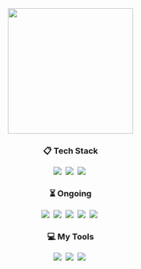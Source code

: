 <div align="center">
  <a href="#">
  <img height=250 align="center" src="https://capsule-render.vercel.app/api?type=waving&&color=gradient&height=240&animation=fadeIn&section=footer&fontColor=ffffe4&text=Decoy%20the%20World!!&stroke=000000&strokeWidth=2&fontAlign=64&fontSize=64" />
  </a>

<h3 align="center">📋 Tech Stack</h3>
<img src="https://img.shields.io/badge/java-%23ED8B00.svg?style=for-the-badge&logo=openjdk&logoColor=white" />&nbsp
<img src="https://img.shields.io/badge/python-3670A0?style=for-the-badge&logo=python&logoColor=ffdd54" />&nbsp
<img src="https://img.shields.io/badge/Solidity-%23363636.svg?style=for-the-badge&logo=solidity&logoColor=white" />&nbsp

<br>

<h3 align="center">⏳ Ongoing</h3>
<img src="https://img.shields.io/badge/react-%2320232a.svg?style=for-the-badge&logo=react&logoColor=%2361DAFB" />&nbsp
<img src="https://img.shields.io/badge/spring-%236DB33F.svg?style=for-the-badge&logo=spring&logoColor=white" />&nbsp
<img src="https://img.shields.io/badge/docker-%230db7ed.svg?style=for-the-badge&logo=docker&logoColor=white" />&nbsp
<img src="https://img.shields.io/badge/rust-%23000000.svg?style=for-the-badge&logo=rust&logoColor=white" />&nbsp
<img src="https://img.shields.io/badge/go-%2300ADD8.svg?style=for-the-badge&logo=go&logoColor=white" />&nbsp

<br>

<h3 align="center">💻 My Tools</h3>
<img src="https://img.shields.io/badge/github-%23121011.svg?style=for-the-badge&logo=github&logoColor=white" />&nbsp
<img src="https://img.shields.io/badge/git-%23F05033.svg?style=for-the-badge&logo=git&logoColor=white" />&nbsp
<img src="https://img.shields.io/badge/Notion-%23000000.svg?style=for-the-badge&logo=notion&logoColor=white" />&nbsp

</div>
